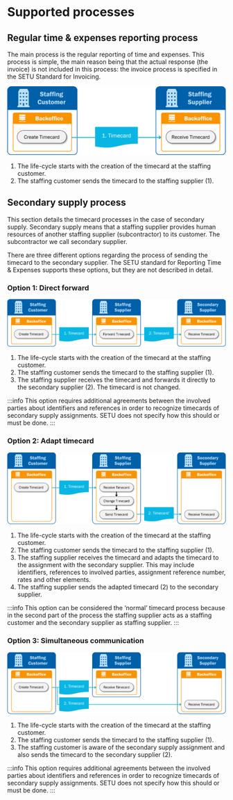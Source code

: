 # Supported processes

## Regular time & expenses reporting process
The main process is the regular reporting of time and expenses. This process is simple, the main reason
being that the actual response (the invoice) is not included in this process: the invoice process is specified in
the SETU Standard for Invoicing.

![](../../../static/img/Timecard-process-1.png)

1. The life-cycle starts with the creation of the timecard at the staffing customer.
2. The staffing customer sends the timecard to the staffing supplier (1).

## Secondary supply process
This section details the timecard processes in the case of secondary supply. Secondary supply means that a staffing supplier provides human resources of another staffing supplier (subcontractor) to its customer. The subcontractor we call secondary supplier.

There are three different options regarding the process of sending the timecard to the secondary supplier. The SETU standard for Reporting Time & Expenses supports these options, but they are not described in detail.

### Option 1: Direct forward
![](../../../static/img/Timecard-secondary-supplier-1.png)

1. The life-cycle starts with the creation of the timecard at the staffing customer.
2. The staffing customer sends the timecard to the staffing supplier (1).
3. The staffing supplier receives the timecard and forwards it directly to the secondary supplier (2). The timecard is not changed.

:::info
This option requires additional agreements between the involved parties about identifiers and references in order to recognize timecards of secondary supply assignments. SETU does not specify how this should or must be done.
:::

### Option 2: Adapt timecard
![](../../../static/img/Timecard-secondary-supplier-2.png)

1. The life-cycle starts with the creation of the timecard at the staffing customer.
2. The staffing customer sends the timecard to the staffing supplier (1).
3. The staffing supplier receives the timecard and adapts the timecard to the assignment with the secondary supplier. This may include identifiers, references to involved parties, assignment reference number, rates and other elements.
4. The staffing supplier sends the adapted timecard (2) to the secondary supplier.

:::info
This option can be considered the ‘normal’ timecard process because in the second part of the process
the staffing supplier acts as a staffing customer and the secondary supplier as staffing supplier.
:::

### Option 3: Simultaneous communication
![](../../../static/img/Timecard-secondary-supplier-3.png)

1. The life-cycle starts with the creation of the timecard at the staffing customer.
2. The staffing customer sends the timecard to the staffing supplier (1).
3. The staffing customer is aware of the secondary supply assignment and also sends the timecard to the secondary supplier (2).

:::info
This option requires additional agreements between the involved parties about identifiers and references in order to recognize timecards of secondary supply assignments. SETU does not specify how this should or must be done.
:::